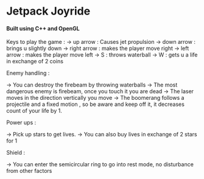 # Jetpack Joyride
#### Built using C++ and OpenGL

Keys to play the game :
->  up arrow : Causes jet propulsion
->  down arrow : brings u slightly down
->  right arrow : makes the player move right
->  left arrow : makes the player move left
->  S : throws waterball 
->  W : gets u a life in exchange of 2 coins

Enemy handling :

-> You can destroy the firebeam by throwing waterballs
-> The most dangerous enemy is firebeam, once you touch it you are dead
-> The laser moves in the direction vertically you move
-> The boomerang follows a projectile and a fixed motion , so be aware and keep off it, it 
   decreases count of your life by 1.

Power ups :

-> Pick up stars to get lives.
-> You can also buy lives in exchange of 2 stars for 1

Shield :

-> You can enter the semicircular ring to go into rest mode, no disturbance from other 
   factors
